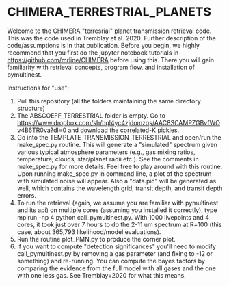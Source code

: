 # CHIMERA_TERRESTRIAL_PLANETS
Welcome to the CHIMERA "terresrial" planet transmission retrieval code. This was the code used in Tremblay et al. 2020. Further description of the code/assumptions is in that publication.  Before you begin, we highly recommend that you first do the jupyter notebook tutorials in https://github.com/mrline/CHIMERA before using this.  There you will gain familiarity with retrieval concepts, program flow, and installation of pymultinest.  

Instructions for "use":
1. Pull this repository (all the folders maintaining the same directory structure)
2. The ABSCOEFF_TERRESTRIAL folder is empty.  Go to https://www.dropbox.com/sh/hql4yc4zjdomzqs/AAC8SCAMPZGBvfWOv4B6TR0va?dl=0 and download the correlated-K pickles.
3. Go into the TEMPLATE_TRANSMISSION_TERRESTRIAL and open/run the make_spec.py routine. This will generate a "simulated" spectrum given various typical atmosphere parameters (e.g., gas mixing ratios, temperature, clouds, star/planet radii etc.).  See the comments in make_spec.py for more details. Feel free to play around with this routine. Upon running make_spec.py in command line, a plot of the spectrum with simulated noise will appear. Also a "data.pic" will be generated as well, which contains the wavelength grid, transit depth, and transit depth errors.
4.  To run the retrieval (again, we assume you are familiar with pymultinest and its api) on multiple cores (assuming you installed it correctly), type mpirun -np 4 python call_pymultinest.py.  With 1000 livepoints and 4 cores, it took just over 7 hours to do the 2-11 um spectrum at R=100 (this case, about 365,793 likelihood/model evaluations).  
5. Run the routine plot_PMN.py to produce the corner plot.
6. If you want to compute "detection significances" you'll need to modify call_pymultinest.py by removing a gas parameter (and fixing to -12 or something) and re-running.  You can compute the bayes factors by comparing the evidence from the full model with all gases and the one with one less gas. See Tremblay+2020 for what this means.
